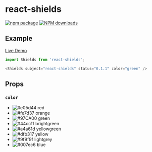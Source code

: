 # react-shields

[![npm package](https://img.shields.io/npm/v/react-shields.svg)](https://www.npmjs.org/package/react-shields) [![NPM downloads](http://img.shields.io/npm/dm/react-shields.svg)](https://npmjs.org/package/react-shields) 

## Example

[Live Demo](http://noyobo.com/react-shields/examples/basic.html)

```js
import Shields from 'react-shields';

<Shields subject="react-shields" status="0.1.1" color="green" />
```

## Props

### `color`

- ![#e05d44](https://placehold.it/15/e05d44/000000?text=+) red
- ![#fe7d37](https://placehold.it/15/fe7d37/000000?text=+) orange
- ![#97CA00](https://placehold.it/15/97CA00/000000?text=+) green
- ![#44cc11](https://placehold.it/15/44cc11/000000?text=+) brightgreen
- ![#a4a61d](https://placehold.it/15/a4a61d/000000?text=+) yellowgreen
- ![#dfb317](https://placehold.it/15/dfb317/000000?text=+) yellow
- ![#9f9f9f](https://placehold.it/15/9f9f9f/000000?text=+) lightgrey
- ![#007ec6](https://placehold.it/15/007ec6/000000?text=+) blue
